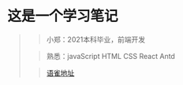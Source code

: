 # 这是一个学习笔记

>>小郑：2021本科毕业，前端开发
>
> >熟悉：javaScript HTML CSS React Antd
>
> >[语雀地址](https://www.yuque.com/muliminty)
